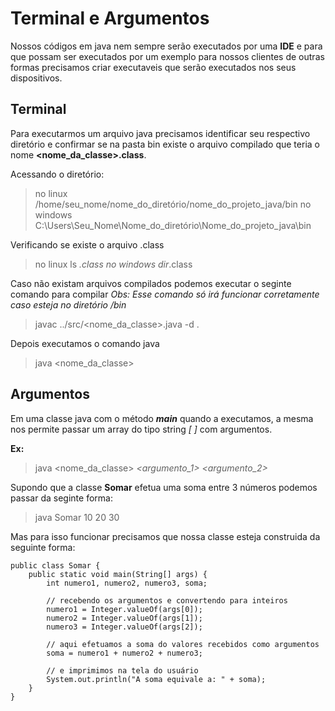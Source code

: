 # Terminal e Argumentos

Nossos códigos em java nem sempre serão executados por uma __IDE__ e para que possam ser executados por um exemplo para nossos clientes de outras formas precisamos criar executaveis que serão executados nos seus dispositivos.

## Terminal

Para executarmos um arquivo java precisamos identificar seu respectivo diretório e confirmar se na pasta bin existe o arquivo compilado que teria o nome __<nome_da_classe>.class__.

Acessando o diretório:
> no linux      /home/seu_nome/nome_do_diretório/nome_do_projeto_java/bin
> no windows    C:\Users\Seu_Nome\Nome_do_diretório\Nome_do_projeto_java\bin

Verificando se existe o arquivo .class
> no linux      ls *.class
> no windows    dir*.class

Caso não existam arquivos compilados podemos executar o seginte comando para compilar
*Obs: Esse comando só irá funcionar corretamente caso esteja no diretório /bin*
> javac ../src/<nome_da_classe>.java -d .

Depois executamos o comando java
> java <nome_da_classe>

## Argumentos

Em uma classe java com o método *__main__* quando a executamos, a mesma nos permite passar um array do tipo string *[ ]* com argumentos.

__Ex:__
> java <nome_da_classe> *<argumento_1>* *<argumento_2>*

Supondo que a classe __Somar__ efetua uma soma entre 3 números podemos passar da seginte forma:
> java Somar 10 20 30

Mas para isso funcionar precisamos que nossa classe esteja construida da seguinte forma:

    public class Somar {
        public static void main(String[] args) {
            int numero1, numero2, numero3, soma;

            // recebendo os argumentos e convertendo para inteiros
            numero1 = Integer.valueOf(args[0]);
            numero2 = Integer.valueOf(args[1]);
            numero3 = Integer.valueOf(args[2]);

            // aqui efetuamos a soma do valores recebidos como argumentos
            soma = numero1 + numero2 + numero3;

            // e imprimimos na tela do usuário
            System.out.println("A soma equivale a: " + soma);
        }
    }
